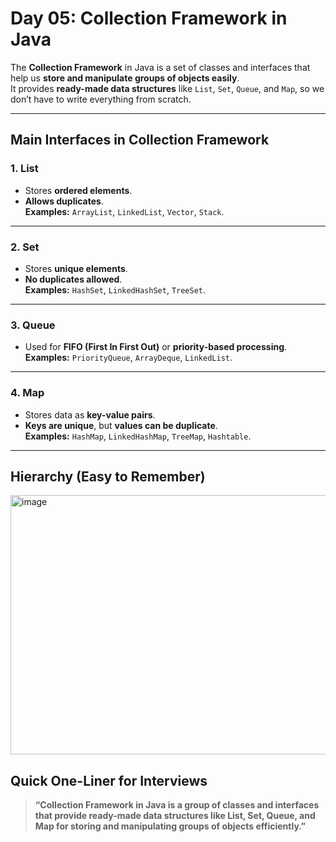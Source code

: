 # Day 05: Collection Framework in Java

The **Collection Framework** in Java is a set of classes and interfaces that help us **store and manipulate groups of objects easily**.  
It provides **ready-made data structures** like `List`, `Set`, `Queue`, and `Map`, so we don’t have to write everything from scratch.

---

## **Main Interfaces in Collection Framework**

### **1. List**
- Stores **ordered elements**.
- **Allows duplicates**.  
**Examples:** `ArrayList`, `LinkedList`, `Vector`, `Stack`.

---

### **2. Set**
- Stores **unique elements**.
- **No duplicates allowed**.  
**Examples:** `HashSet`, `LinkedHashSet`, `TreeSet`.

---

### **3. Queue**
- Used for **FIFO (First In First Out)** or **priority-based processing**.  
**Examples:** `PriorityQueue`, `ArrayDeque`, `LinkedList`.

---

### **4. Map**
- Stores data as **key-value pairs**.
- **Keys are unique**, but **values can be duplicate**.  
**Examples:** `HashMap`, `LinkedHashMap`, `TreeMap`, `Hashtable`.

---

## **Hierarchy (Easy to Remember)**
<img width="827" height="415" alt="image" src="https://github.com/user-attachments/assets/7866de2a-59bf-44a7-a718-3c22014718e0" />



## **Quick One-Liner for Interviews**

> **“Collection Framework in Java is a group of classes and interfaces that provide ready-made data structures like List, Set, Queue, and Map for storing and manipulating groups of objects efficiently.”**

